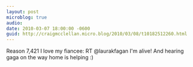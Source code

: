 ```yaml
---
layout: post
microblog: true
audio: 
date: 2010-03-07 18:00:00 -0600
guid: http://craigmcclellan.micro.blog/2010/03/08/t10182512260.html
---
```

Reason 7,421 I love my fiancee: RT @laurakfagan I'm alive! And hearing gaga on the way home is helping :)
